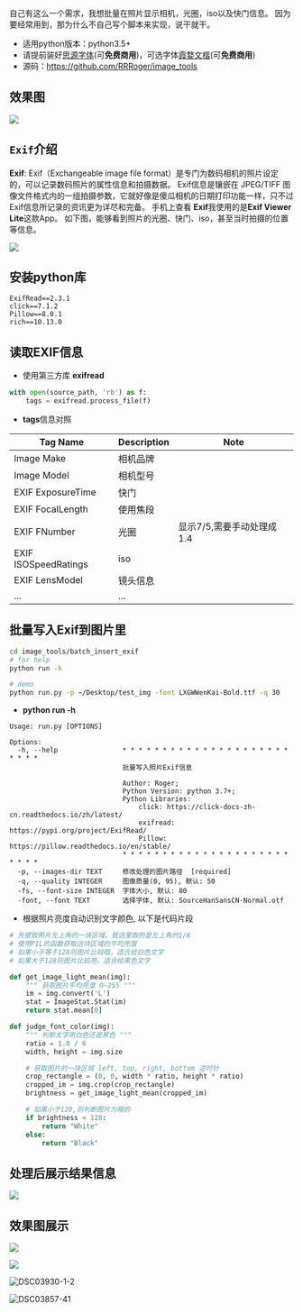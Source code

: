 自己有这么一个需求，我想批量在照片显示相机，光圈，iso以及快门信息。
因为要经常用到，那为什么不自己写个脚本来实现，说干就干。

- 适用python版本：python3.5+
- 请提前装好[思源字体](https://github.com/adobe-fonts/source-han-sans)(可**免费商用**)，可选字体[霞婺文楷](https://github.com/lxgw/LxgwWenKai)(可**免费商用**)
- 源码：https://github.com/RRRoger/image_tools

## 效果图

![](https://cdn.jsdelivr.net/gh/ihatebeans/images@main/img/DSC07784-4.JPG)

##  `Exif`介绍

**Exif**: Exif（Exchangeable image file format）是专门为数码相机的照片设定的，可以记录数码照片的属性信息和拍摄数据。
Exif信息是镶嵌在 JPEG/TIFF 图像文件格式内的一组拍摄参数，它就好像是傻瓜相机的日期打印功能一样，只不过 Exif信息所记录的资讯更为详尽和完备。
手机上查看 **Exif**我使用的是**Exif Viewer Lite**这款App。
如下图，能够看到照片的光圈、快门、iso，甚至当时拍摄的位置等信息。

![](https://camo.githubusercontent.com/e05cbce6cf25be47cd1b593d4116634dc42d0bdc5925c2c4f8b4dd958a5ebcee/68747470733a2f2f63646e2e6a7364656c6976722e6e65742f67682f69686174656265616e732f696d61676573406d61696e2f696d672f576563686174494d47323036332e6a706567)

## 安装python库

```
ExifRead==2.3.1
click==7.1.2
Pillow==8.0.1
rich==10.13.0
```

## 读取EXIF信息

- 使用第三方库 **exifread**

```python
with open(source_path, 'rb') as f:
    tags = exifread.process_file(f)
```

- **tags**信息对照

| Tag Name             | Description | Note                      |
| -------------------- | ----------- | ------------------------- |
| Image Make           | 相机品牌    |                           |
| Image Model          | 相机型号    |                           |
| EXIF ExposureTime    | 快门        |                           |
| EXIF FocalLength     | 使用焦段    |                           |
| EXIF FNumber         | 光圈        | 显示7/5,需要手动处理成1.4 |
| EXIF ISOSpeedRatings | iso         |                           |
| EXIF LensModel       | 镜头信息    |                           |
| ...                  | ...         |                           |

## 批量写入Exif到图片里


```bash
cd image_tools/batch_insert_exif
# for help
python run -h

# demo
python run.py -p ~/Desktop/test_img -font LXGWWenKai-Bold.ttf -q 30
```

- **python run -h**

```
Usage: run.py [OPTIONS]

Options:
  -h, --help                * * * * * * * * * * * * * * * * * * * * * * * * *
                            批量写入照片Exif信息
                            
                            Author: Roger;
                            Python Version: python 3.7+;
                            Python Libraries:
                                click: https://click-docs-zh-cn.readthedocs.io/zh/latest/
                                exifread: https://pypi.org/project/ExifRead/
                                Pillow: https://pillow.readthedocs.io/en/stable/
                            * * * * * * * * * * * * * * * * * * * * * * * * *
  -p, --images-dir TEXT     修改处理的图片路径  [required]
  -q, --quality INTEGER     图像质量(0, 95), 默认: 50
  -fs, --font-size INTEGER  字体大小, 默认: 80
  -font, --font TEXT        选择字体, 默认: SourceHanSansCN-Normal.otf
```

- 根据照片亮度自动识别文字颜色, 以下是代码片段

```python
# 先提取照片左上角的一块区域，我这里取的是左上角的1/6
# 使用PIL的函数获取这块区域的平均亮度
# 如果小于等于128则图片比较暗，适合给白色文字
# 如果大于128则图片比较亮，适合给黑色文字

def get_image_light_mean(img):
    """ 获取图片平均亮度 0~255 """
    im = img.convert('L')
    stat = ImageStat.Stat(im)
    return stat.mean[0]

def judge_font_color(img):
    """ 判断文字用白色还是黑色 """
    ratio = 1.0 / 6
    width, height = img.size

    # 获取图片的一块区域 left, top, right, bottom 逆时针
    crop_rectangle = (0, 0, width * ratio, height * ratio)
    cropped_im = img.crop(crop_rectangle)
    brightness = get_image_light_mean(cropped_im)

    # 如果小于128,则判断图片为暗的
    if brightness < 128:
        return "White"
    else:
        return "Black"
```

## 处理后展示结果信息

![](https://cdn.jsdelivr.net/gh/ihatebeans/images@main/img/show_result.jpg)

## 效果图展示

![](https://cdn.jsdelivr.net/gh/ihatebeans/images@main/img/DSC07784-4.JPG)

![](https://cdn.jsdelivr.net/gh/ihatebeans/images@main/img/DSC07404-7.JPG)

![DSC03930-1-2](https://cdn.jsdelivr.net/gh/ihatebeans/images@main/img/DSC03930-1-2.JPG)

![DSC03857-41](https://cdn.jsdelivr.net/gh/ihatebeans/images@main/img/DSC03857-41.JPG)